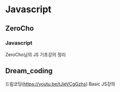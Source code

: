 # Javascript


## ZeroCho

### Javascript
ZeroCho님의 JS 기초강의 정리


## Dream_coding
드림코딩(https://youtu.be/tJieVCgGzhs) Basic JS강의 
